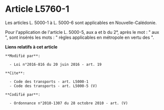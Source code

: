 # Article L5760-1

Les articles L. 5000-1 à L. 5000-6 sont applicables en Nouvelle-Calédonie. 

Pour l'application de l'article L. 5000-5, aux a et b du 2°, après le mot : " aux ", sont insérés les mots : " règles
applicables en métropole en vertu des ".

**Liens relatifs à cet article**

	**Modifié par**:

	  - Loi n°2016-816 du 20 juin 2016 - art. 19

	**Cite**:

	  - Code des transports - art. L5000-1
	  - Code des transports - art. L5000-5 (V)

	**Codifié par**:

	  - Ordonnance n°2010-1307 du 28 octobre 2010 - art. (V)
